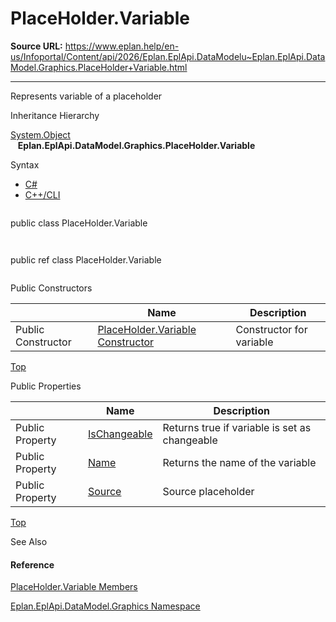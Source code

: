 # PlaceHolder.Variable

**Source URL:** https://www.eplan.help/en-us/Infoportal/Content/api/2026/Eplan.EplApi.DataModelu~Eplan.EplApi.DataModel.Graphics.PlaceHolder+Variable.html

---

Represents variable of a placeholder

Inheritance Hierarchy

[System.Object](#)  
   **Eplan.EplApi.DataModel.Graphics.PlaceHolder.Variable**

Syntax

- [C#](#i-syntax-CS)
- [C++/CLI](#i-syntax-CPP2005)

```
```
public class PlaceHolder.Variable
```
```

```
```
public ref class PlaceHolder.Variable
```
```



Public Constructors

|  | Name | Description |
| --- | --- | --- |
| Public Constructor | [PlaceHolder.Variable Constructor](Eplan.EplApi.DataModelu~Eplan.EplApi.DataModel.Graphics.PlaceHolder+Variable~_ctor.html) | Constructor for variable |

[Top](#top)



Public Properties

|  | Name | Description |
| --- | --- | --- |
| Public Property | [IsChangeable](Eplan.EplApi.DataModelu~Eplan.EplApi.DataModel.Graphics.PlaceHolder+Variable~IsChangeable.html) | Returns true if variable is set as changeable |
| Public Property | [Name](Eplan.EplApi.DataModelu~Eplan.EplApi.DataModel.Graphics.PlaceHolder+Variable~Name.html) | Returns the name of the variable |
| Public Property | [Source](Eplan.EplApi.DataModelu~Eplan.EplApi.DataModel.Graphics.PlaceHolder+Variable~Source.html) | Source placeholder |

[Top](#top)





See Also

#### Reference

[PlaceHolder.Variable Members](Eplan.EplApi.DataModelu~Eplan.EplApi.DataModel.Graphics.PlaceHolder+Variable_members.html)
  
[Eplan.EplApi.DataModel.Graphics Namespace](Eplan.EplApi.DataModelu~Eplan.EplApi.DataModel.Graphics_namespace.html)